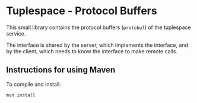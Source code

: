 # Tuplespace - Protocol Buffers

This small library contains the protocol buffers (`protobuf`) of the tuplespace service.

The interface is shared by the server, which implements the interface, and by the client, which needs to know the interface to make remote calls.

## Instructions for using Maven

To compile and install:

```
mvn install
```